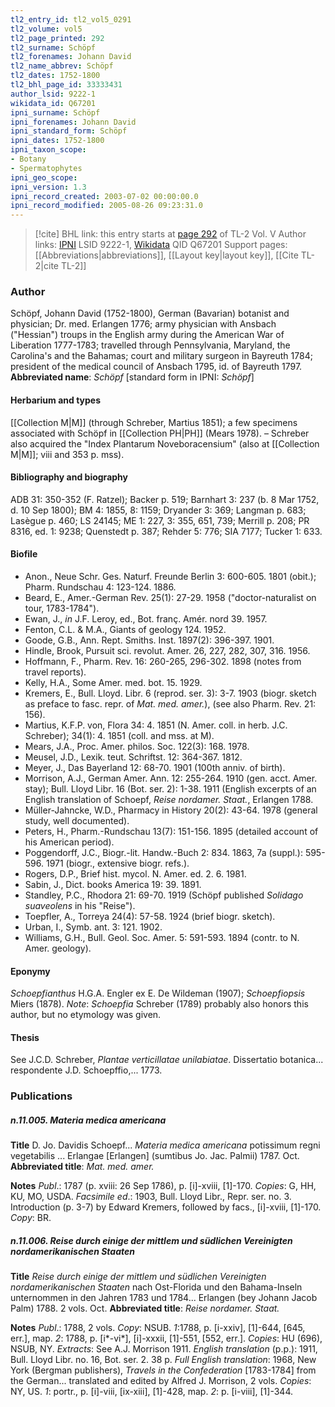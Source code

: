 ```yaml
---
tl2_entry_id: tl2_vol5_0291
tl2_volume: vol5
tl2_page_printed: 292
tl2_surname: Schöpf
tl2_forenames: Johann David
tl2_name_abbrev: Schöpf
tl2_dates: 1752-1800
tl2_bhl_page_id: 33333431
author_lsid: 9222-1
wikidata_id: Q67201
ipni_surname: Schöpf
ipni_forenames: Johann David
ipni_standard_form: Schöpf
ipni_dates: 1752-1800
ipni_taxon_scope: 
- Botany
- Spermatophytes
ipni_geo_scope: 
ipni_version: 1.3
ipni_record_created: 2003-07-02 00:00:00.0
ipni_record_modified: 2005-08-26 09:23:31.0
---
```


> [!cite] BHL link: this entry starts at [page 292](https://www.biodiversitylibrary.org/page/33333431) of TL-2 Vol. V
> Author links: [IPNI](https://www.ipni.org/a/9222-1) LSID 9222-1, [Wikidata](https://www.wikidata.org/wiki/Q67201) QID Q67201
> Support pages: [[Abbreviations|abbreviations]], [[Layout key|layout key]], [[Cite TL-2|cite TL-2]]

### Author

Schöpf, Johann David (1752-1800), German (Bavarian) botanist and physician; Dr. med. Erlangen 1776; army physician with Ansbach ("Hessian") troups in the English army during the American War of Liberation 1777-1783; travelled through Pennsylvania, Maryland, the Carolina's and the Bahamas; court and military surgeon in Bayreuth 1784; president of the medical council of Ansbach 1795, id. of Bayreuth 1797. 
**Abbreviated name**: *Schöpf* \[standard form in IPNI: *Schöpf*\]

#### Herbarium and types

[[Collection M|M]] (through Schreber, Martius 1851); a few specimens associated with Schöpf in [[Collection PH|PH]] (Mears 1978). – Schreber also acquired the "Index Plantarum Noveboracensium" (also at [[Collection M|M]]; viii and 353 p. mss).

#### Bibliography and biography

ADB 31: 350-352 (F. Ratzel); Backer p. 519; Barnhart 3: 237 (b. 8 Mar 1752, d. 10 Sep 1800); BM 4: 1855, 8: 1159; Dryander 3: 369; Langman p. 683; Lasègue p. 460; LS 24145; ME 1: 227, 3: 355, 651, 739; Merrill p. 208; PR 8316, ed. 1: 9238; Quenstedt p. 387; Rehder 5: 776; SIA 7177; Tucker 1: 633.

#### Biofile

- Anon., Neue Schr. Ges. Naturf. Freunde Berlin 3: 600-605. 1801 (obit.); Pharm. Rundschau 4: 123-124. 1886.
- Beard, E., Amer.-German Rev. 25(1): 27-29. 1958 ("doctor-naturalist on tour, 1783-1784").
- Ewan, J., *in* J.F. Leroy, ed., Bot. franç. Amér. nord 39. 1957.
- Fenton, C.L. & M.A., Giants of geology 124. 1952.
- Goode, G.B., Ann. Rept. Smiths. Inst. 1897(2): 396-397. 1901.
- Hindle, Brook, Pursuit sci. revolut. Amer. 26, 227, 282, 307, 316. 1956.
- Hoffmann, F., Pharm. Rev. 16: 260-265, 296-302. 1898 (notes from travel reports).
- Kelly, H.A., Some Amer. med. bot. 15. 1929.
- Kremers, E., Bull. Lloyd. Libr. 6 (reprod. ser. 3): 3-7. 1903 (biogr. sketch as preface to fasc. repr. of *Mat. med. amer.*), (see also Pharm. Rev. 21: 156).
- Martius, K.F.P. von, Flora 34: 4. 1851 (N. Amer. coll. in herb. J.C. Schreber); 34(1): 4. 1851 (coll. and mss. at M).
- Mears, J.A., Proc. Amer. philos. Soc. 122(3): 168. 1978.
- Meusel, J.D., Lexik. teut. Schriftst. 12: 364-367. 1812.
- Meyer, J., Das Bayerland 12: 68-70. 1901 (100th anniv. of birth).
- Morrison, A.J., German Amer. Ann. 12: 255-264. 1910 (gen. acct. Amer. stay); Bull. Lloyd Libr. 16 (Bot. ser. 2): 1-38. 1911 (English excerpts of an English translation of Schoepf, *Reise nordamer. Staat.*, Erlangen 1788.
- Müller-Jahncke, W.D., Pharmacy in History 20(2): 43-64. 1978 (general study, well documented).
- Peters, H., Pharm.-Rundschau 13(7): 151-156. 1895 (detailed account of his American period).
- Poggendorff, J.C., Biogr.-lit. Handw.-Buch 2: 834. 1863, 7a (suppl.): 595-596. 1971 (biogr., extensive biogr. refs.).
- Rogers, D.P., Brief hist. mycol. N. Amer. ed. 2. 6. 1981.
- Sabin, J., Dict. books America 19: 39. 1891.
- Standley, P.C., Rhodora 21: 69-70. 1919 (Schöpf published *Solidago suaveolens* in his "Reise").
- Toepfler, A., Torreya 24(4): 57-58. 1924 (brief biogr. sketch).
- Urban, I., Symb. ant. 3: 121. 1902.
- Williams, G.H., Bull. Geol. Soc. Amer. 5: 591-593. 1894 (contr. to N. Amer. geology).

#### Eponymy

*Schoepfianthus* H.G.A. Engler ex E. De Wildeman (1907); *Schoepfiopsis* Miers (1878). *Note*: *Schoepfia* Schreber (1789) probably also honors this author, but no etymology was given.

#### Thesis

See J.C.D. Schreber, *Plantae verticillatae unilabiatae*. Dissertatio botanica... respondente J.D. Schoepffio,... 1773.

### Publications

##### n.11.005. Materia medica americana

**Title**
D. Jo. Davidis Schoepf... *Materia medica americana* potissimum regni vegetabilis ... Erlangae \[Erlangen\] (sumtibus Jo. Jac. Palmii) 1787. Oct.
**Abbreviated title**: *Mat. med. amer.*

**Notes**
*Publ*.: 1787 (p. xviii: 26 Sep 1786), p. \[i\]-xviii, \[1\]-170. *Copies*: G, HH, KU, MO, USDA.
*Facsimile ed*.: 1903, Bull. Lloyd Libr., Repr. ser. no. 3. Introduction (p. 3-7) by Edward Kremers, followed by facs., \[i\]-xviii, \[1\]-170. *Copy*: BR.

##### n.11.006. Reise durch einige der mittlem und südlichen Vereinigten nordamerikanischen Staaten

**Title**
*Reise durch einige der mittlem und südlichen Vereinigten nordamerikanischen Staaten* nach Ost-Florida und den Bahama-Inseln unternommen in den Jahren 1783 und 1784... Erlangen (bey Johann Jacob Palm) 1788. 2 vols. Oct.
**Abbreviated title**: *Reise nordamer. Staat.*

**Notes**
*Publ*.: 1788, 2 vols. *Copy*: NSUB.
*1*:1788, p. \[i-xxiv\], \[1\]-644, \[645, err.\], map.
*2*: 1788, p. \[i\*-vi\*\], \[i\]-xxxii, \[1\]-551, \[552, err.\].
*Copies*: HU (696), NSUB, NY.
*Extracts*: See A.J. Morrison 1911.
*English translation* (p.p.): 1911, Bull. Lloyd Libr. no. 16, Bot. ser. 2. 38 p.
*Full English translation*: 1968, New York (Bergman publishers), *Travels in the Confederation* \[1783-1784\] from the German... translated and edited by Alfred J. Morrison, 2 vols.
*Copies*: NY, US.
*1*: portr., p. \[i\]-viii, \[ix-xiii\], \[1\]-428, map.
*2*: p. \[i-viii\], \[1\]-344.


